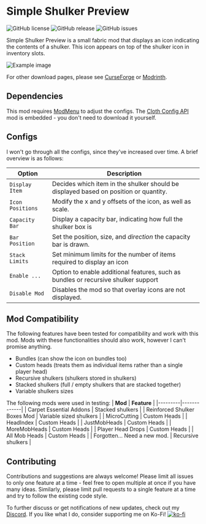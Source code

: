 # Simple Shulker Preview
![GitHub license](https://img.shields.io/github/license/BVengo/simple-shulker-preview.svg)
![GitHub release](https://img.shields.io/github/release/BVengo/simple-shulker-preview.svg)
![GitHub issues](https://img.shields.io/github/issues/BVengo/simple-shulker-preview.svg)

Simple Shulker Preview is a small fabric mod that displays an icon indicating the contents of a shulker. This icon appears on top of the shulker icon in inventory slots.


![Example image](src/main/resources/assets/simpleshulkerpreview/example.png)

For other download pages, please see [CurseForge](https://www.curseforge.com/minecraft/mc-mods/simple-shulker-preview) or [Modrinth](https://modrinth.com/mod/simple-shulker-preview).

## Dependencies
This mod requires [ModMenu](https://www.curseforge.com/minecraft/mc-mods/modmenu) to adjust the configs. The [Cloth Config API](https://www.curseforge.com/minecraft/mc-mods/cloth-config) mod is embedded - you don't need to download it yourself. 

## Configs
I won't go through all the configs, since they've increased over time. A brief overview is as follows:

| **Option**          | **Description**                                                                      |
|---------------------|--------------------------------------------------------------------------------------|
| `Display Item`      | Decides which item in the shulker should be displayed based on position or quantity. |
| `Icon Positions`    | Modify the x and y offsets of the icon, as well as scale.                            |
| `Capacity Bar`      | Display a capacity bar, indicating how full the shulker box is                       |
| `Bar Position`      | Set the position, size, and _direction_ the capacity bar is drawn.                   |
| `Stack Limits`      | Set minimum limits for the number of items required to display an icon               |
| `Enable ...`        | Option to enable additional features, such as bundles or recursive shulker support   |
| `Disable Mod`       | Disables the mod so that overlay icons are not displayed.                            |

## Mod Compatibility
The following features have been tested for compatibility and work with this mod. Mods with these functionalities should also work, however I can't promise anything.
- Bundles (can show the icon on bundles too)
- Custom heads (treats them as individual items rather than a single player head)
- Recursive shulkers (shulkers stored in shulkers)
- Stacked shulkers (full / empty shulkers that are stacked together)
- Variable shulkers sizes

The following mods were used in testing:
| **Mod** | **Feature** |
|---------|-------------|
| Carpet Essential Addons | Stacked shulkers |
| Reinforced Shulker Boxes Mod | Variable sized shulkers |
| MicroCutting | Custom Heads |
| HeadIndex | Custom Heads |
| JustMobHeads | Custom Heads |
| MoreMobHeads | Custom Heads |
| Player Head Drops | Custom Heads |
| All Mob Heads | Custom Heads |
| Forgotten... Need a new mod. | Recursive shulkers |

## Contributing
Contributions and suggestions are always welcome! Please limit all issues to only one feature at a time - feel free to open multiple at once if you have many ideas. Similarly, please limit pull requests to a single feature at a time and try to follow the existing code style.


To further discuss or get notifications of new updates, check out my [Discord](https://discord.com/invite/kUhf3WSSfv). If you like what I do, consider supporting me on Ko-Fi! [![ko-fi](https://ko-fi.com/img/githubbutton_sm.svg)](https://ko-fi.com/C0C7DZ3FB)

